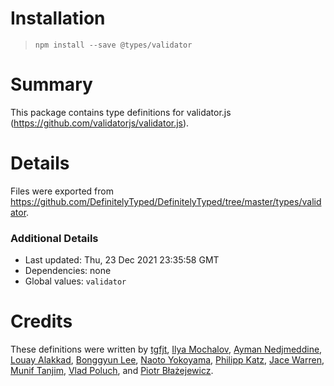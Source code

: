 # Installation
> `npm install --save @types/validator`

# Summary
This package contains type definitions for validator.js (https://github.com/validatorjs/validator.js).

# Details
Files were exported from https://github.com/DefinitelyTyped/DefinitelyTyped/tree/master/types/validator.

### Additional Details
 * Last updated: Thu, 23 Dec 2021 23:35:58 GMT
 * Dependencies: none
 * Global values: `validator`

# Credits
These definitions were written by [tgfjt](https://github.com/tgfjt), [Ilya Mochalov](https://github.com/chrootsu), [Ayman Nedjmeddine](https://github.com/IOAyman), [Louay Alakkad](https://github.com/louy), [Bonggyun Lee](https://github.com/deptno), [Naoto Yokoyama](https://github.com/builtinnya), [Philipp Katz](https://github.com/qqilihq), [Jace Warren](https://github.com/keatz55), [Munif Tanjim](https://github.com/MunifTanjim), [Vlad Poluch](https://github.com/vlapo), and [Piotr Błażejewicz](https://github.com/peterblazejewicz).
